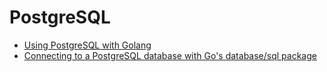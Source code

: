 # PostgreSQL

* [Using PostgreSQL with Golang](https://www.calhoun.io/using-postgresql-with-golang/)
* [Connecting to a PostgreSQL database with Go's database/sql package](https://www.calhoun.io/connecting-to-a-postgresql-database-with-gos-database-sql-package/)
